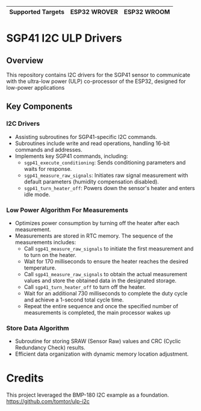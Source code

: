 | Supported Targets | ESP32 WROVER | ESP32 WROOM |
| ----------------- | ------------ | ----------- |

# SGP41 I2C ULP Drivers

## Overview
This repository contains I2C drivers for the SGP41 sensor to communicate with the ultra-low power (ULP) co-processor of the ESP32, designed for low-power applications

## Key Components

### I2C Drivers
- Assisting subroutines for SGP41-specific I2C commands.
- Subroutines include write and read operations, handling 16-bit commands and addresses.
- Implements key SGP41 commands, including:
    - `sgp41_execute_conditioning`: Sends conditioning parameters and waits for response.
    - `sgp41_measure_raw_signals`: Initiates raw signal measurement with default parameters (humidity compensation disabled).
    - `sgp41_turn_heater_off`: Powers down the sensor's heater and enters idle mode.


### Low Power Algorithm For Measurements
- Optimizes power consumption by turning off the heater after each measurement.
- Measurements are stored in RTC memory.
The sequence of the measurements includes:
    -	Call `sgp41_measure_raw_signals` to initiate the first measurement and to turn on the heater.
    -	Wait for 170 milliseconds to ensure the heater reaches the desired temperature.
    -	Call `sgp41_measure_raw_signals` to obtain the actual measurement values and store the obtained data in the designated storage.
    -	Call `sgp41_turn_heater_off` to turn off the heater.
    -	Wait for an additional 730 milliseconds to complete the duty cycle and achieve a 1-second total cycle time.
    -	Repeat the entire sequence and once the specified number of measurements is completed, the main processor wakes up 

### Store Data Algorithm
- Subroutine for storing SRAW (Sensor Raw) values and CRC (Cyclic Redundancy Check) results.
- Efficient data organization with dynamic memory location adjustment.

# Credits
This project leveraged the BMP-180 I2C example as a foundation. https://github.com/tomtor/ulp-i2c

